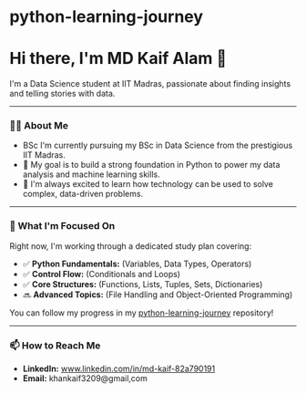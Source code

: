 # python-learning-journey
# Hi there, I'm MD Kaif Alam 👋

I'm a Data Science student at IIT Madras, passionate about finding insights and telling stories with data.

---

### 👨‍💻 About Me

-  BSc I'm currently pursuing my BSc in Data Science from the prestigious IIT Madras.
- 🚀 My goal is to build a strong foundation in Python to power my data analysis and machine learning skills.
- 🌱 I'm always excited to learn how technology can be used to solve complex, data-driven problems.

---

### 🎯 What I'm Focused On

Right now, I'm working through a dedicated study plan covering:

- ✅ **Python Fundamentals:** (Variables, Data Types, Operators)
- ✅ **Control Flow:** (Conditionals and Loops)
- ✅ **Core Structures:** (Functions, Lists, Tuples, Sets, Dictionaries)
- 🔜 **Advanced Topics:** (File Handling and Object-Oriented Programming)

You can follow my progress in my [python-learning-journey](https://github.com/your-username/python-learning-journey) repository!

---

### 📫 How to Reach Me

- **LinkedIn:** www.linkedin.com/in/md-kaif-82a790191
- **Email:** khankaif3209@gmail,com
